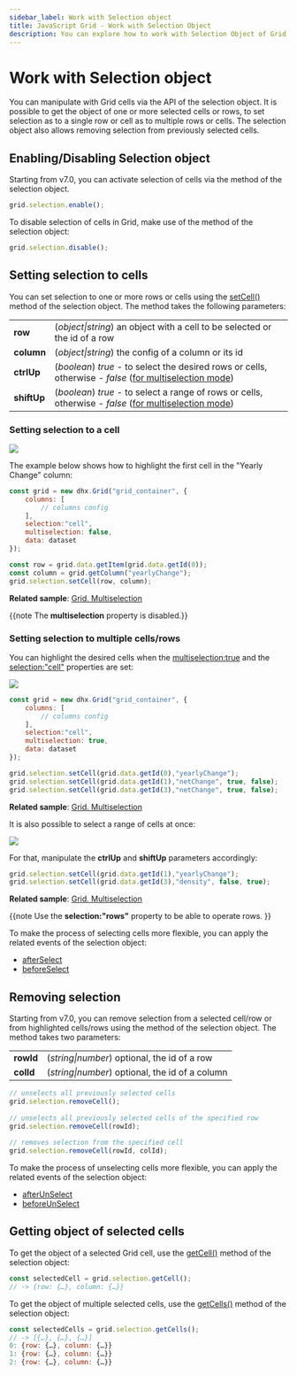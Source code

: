 ```yaml
---
sidebar_label: Work with Selection object
title: JavaScript Grid - Work with Selection Object 
description: You can explore how to work with Selection Object of Grid in the documentation of the DHTMLX JavaScript UI library. Browse developer guides and API reference, try out code examples and live demos, and download a free 30-day evaluation version of DHTMLX Suite.
---
```


# Work with Selection object

You can manipulate with Grid cells via the API of the selection object. It is possible to get the object of one or more selected cells or rows, to set selection as to a single row or cell as to multiple rows or cells. The selection object also allows removing selection from previously selected cells.

## Enabling/Disabling Selection object

Starting from v7.0, you can activate selection of cells via the [](grid/api/selection/selection_enable_method.md) method of the selection object.

~~~js
grid.selection.enable();
~~~

To disable selection of cells in Grid, make use of the [](grid/api/selection/selection_disable_method.md) method of the selection object:

~~~js
grid.selection.disable();
~~~

## Setting selection to cells

You can set selection to one or more rows or cells using the [setCell()](grid/api/selection/selection_setcell_method.md) method of the selection object. The method takes the following parameters:

<table>
	<tbody>
        <tr>
			<td><b>row</b></td>
			<td>(<i>object|string</i>) an object with a cell to be selected or the id of a row</td>
		</tr>
        <tr>
			<td><b>column</b></td>
			<td>(<i>object|string</i>) the config of a column or its id</td>
		</tr>
        <tr>
			<td><b>ctrlUp</b></td>
			<td>(<i>boolean</i>) <i>true</i> - to select the desired rows or cells, otherwise - <i>false</i> (<a href="../configuration#multiple-selection-of-grid-cells">for multiselection mode</a>)</td>
		</tr>
        <tr>
			<td><b>shiftUp</b></td>
			<td>(<i>boolean</i>) <i>true</i> - to select a range of rows or cells, otherwise - <i>false</i> (<a href="../configuration#multiple-selection-of-grid-cells">for multiselection mode</a>)</td>
		</tr>
    </tbody>
</table>

### Setting selection to a cell

![](../assets/grid/set_cell.png)

The example below shows how to highlight the first cell in the "Yearly Change" column:

~~~js {6}
const grid = new dhx.Grid("grid_container", {
    columns: [
		// columns config
	],
	selection:"cell",
	multiselection: false,
    data: dataset
});

const row = grid.data.getItem(grid.data.getId(0));
const column = grid.getColumn("yearlyChange");
grid.selection.setCell(row, column);
~~~

**Related sample**: [Grid. Multiselection](https://snippet.dhtmlx.com/4nj0e9ye)

{{note The **multiselection** property is disabled.}}

### Setting selection to multiple cells/rows

You can highlight the desired cells when the [multiselection:true](grid/api/grid_multiselection_config.md) and the [selection:"cell"](grid/api/grid_selection_config.md) properties are set:

![](../assets/grid/desired_setcell.png)

~~~js {5,6}
const grid = new dhx.Grid("grid_container", {
    columns: [
		// columns config
	],
	selection:"cell",
	multiselection: true,
    data: dataset
});

grid.selection.setCell(grid.data.getId(0),"yearlyChange");
grid.selection.setCell(grid.data.getId(1),"netChange", true, false);
grid.selection.setCell(grid.data.getId(3),"netChange", true, false);
~~~

**Related sample**: [Grid. Multiselection](https://snippet.dhtmlx.com/4nj0e9ye)

It is also possible to select a range of cells at once:

![](../assets/grid/range_setcell.png)

For that, manipulate the **ctrlUp** and **shiftUp** parameters accordingly:

~~~js
grid.selection.setCell(grid.data.getId(1),"yearlyChange");
grid.selection.setCell(grid.data.getId(3),"density", false, true);
~~~

**Related sample**: [Grid. Multiselection](https://snippet.dhtmlx.com/4nj0e9ye)

{{note Use the **selection:"rows"** property to be able to operate rows. }}

To make the process of selecting cells more flexible, you can apply the related events of the selection object:

- [afterSelect](grid/api/selection/selection_afterselect_event.md)
- [beforeSelect](grid/api/selection/selection_beforeselect_event.md)

## Removing selection

Starting from v7.0, you can remove selection from a selected cell/row or from highlighted cells/rows using the [](grid/api/selection/selection_removecell_method.md) method of the selection object. The method takes two parameters:

<table>
	<tbody>
        <tr>
			<td><b>rowId</b></td>
			<td>(<i>string|number</i>) optional, the id of a row</td>
		</tr>
        <tr>
			<td><b>colId</b></td>
			<td>(<i>string|number</i>) optional, the id of a column</td>
		</tr>
    </tbody>
</table>

~~~js
// unselects all previously selected cells
grid.selection.removeCell();
 
// unselects all previously selected cells of the specified row
grid.selection.removeCell(rowId);
 
// removes selection from the specified cell
grid.selection.removeCell(rowId, colId);
~~~

To make the process of unselecting cells more flexible, you can apply the related events of the selection object:

- [afterUnSelect](grid/api/selection/selection_afterunselect_event.md) 
- [beforeUnSelect](grid/api/selection/selection_beforeunselect_event.md)

## Getting object of selected cells

To get the object of a selected Grid cell, use the [getCell()](grid/api/selection/selection_getcell_method.md) method of the selection object:

~~~js
const selectedCell = grid.selection.getCell();
// -> {row: {…}, column: {…}}
~~~

To get the object of multiple selected cells, use the [getCells()](grid/api/selection/selection_getcells_method.md) method of the selection object:

~~~js
const selectedCells = grid.selection.getCells();
// -> [{…}, {…}, {…}]
0: {row: {…}, column: {…}}
1: {row: {…}, column: {…}}
2: {row: {…}, column: {…}}
~~~
